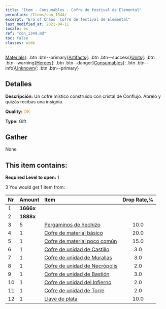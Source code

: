 ```yaml
---
title: "Item - Consumables - Cofre de festival de Elemental"
permalink: /Items/con_1344/
excerpt: "Era of Chaos  Cofre de festival de Elemental"
last_modified_at: 2021-04-11
locale: es
ref: "con_1344.md"
toc: false
classes: wide
---
```

 [Materials](/es/Items/){: .btn .btn--primary}[Artifacts](/es/Items/Artifacts/){: .btn .btn--success}[Units](/es/Items/Units/){: .btn .btn--warning}[Heroes](/es/Items/Heroes/){: .btn .btn--danger}[Consumables](/es/Items/Consumables/){: .btn .btn--info}[Unknown](/es/Items/Unknown/){: .btn .btn--primary}

## Detalles
 **Descripción:** Un cofre místico construido con cristal de Conflujo. Ábrelo y quizás recibas una insignia.

 **Quality:** <span style="color: #FF8C00">OK</span>

 **Type:** Gift

## Gather

  None

## This item contains:

 **Required Level to open:** 1

 3 You would get **1** item  from:

  | Nr | Amount |     Item    | Drop Rate,% |
  |:---|:-------|:------------|:---------:|
  | 1 |  **1666x** | <i class="fas fa-coins"/> |  | 15.0 | 
  | 2 |  **1888x** | <i class="fas fa-coins"/> |  | 15.0 | 
  | 3 | 5 | [Pergaminos de hechizo](/es/Items/con_694/) | 10.0 | 
  | 4 | 1 | [Cofre de material básico](/es/Items/con_756/) | 20.0 | 
  | 5 | 1 | [Cofre de material poco común](/es/Items/con_757/) | 15.0 | 
  | 6 | 1 | [Cofre de unidad de Castillo](/es/Items/con_1269/) | 3.0 | 
  | 7 | 1 | [Cofre de unidad de Murallas](/es/Items/con_1270/) | 3.0 | 
  | 8 | 1 | [Cofre de unidad de Necrópolis](/es/Items/con_1271/) | 2.0 | 
  | 9 | 1 | [Cofre de unidad de Bastión](/es/Items/con_1272/) | 3.0 | 
  | 10 | 1 | [Cofre de unidad del Infierno](/es/Items/con_1273/) | 2.0 | 
  | 11 | 1 | [Cofre de unidad de Torre](/es/Items/con_1274/) | 2.0 | 
  | 12 | 1 | [Llave de plata](/es/Items/con_693/) | 10.0 | 
